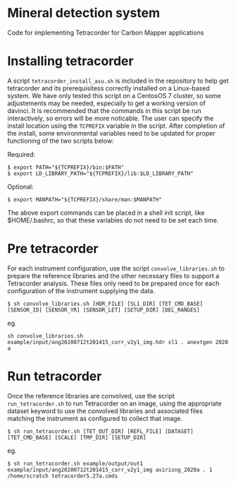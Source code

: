 # Mineral detection system

Code for implementing Tetracorder for Carbon Mapper applications

# Installing tetracorder

A script `tetracorder_install_asu.sh` is included in the repository to help get tetracorder and its prerequisitess correctly installed on a Linux-based system. We have only tested this script on a CentosOS 7 cluster, so some adjustements may be needed, especially to get a working version of davinci. It is recommended that the commands in this script be run interactively, so errors will be more noticable. The user can specify the install location using the `TCPREFIX` variable in the script. After completion of the install, some environmental variables need to be updated for proper functioning of the two scripts below:

Required:
```
$ export PATH="${TCPREFIX}/bin:$PATH"
$ export LD_LIBRARY_PATH="${TCPREFIX}/lib:$LD_LIBRARY_PATH"
```
Optional:
```
$ export MANPATH="${TCPREFIX}/share/man:$MANPATH"
```
The above export commands can be placed in a shell init script, like $HOME/.bashrc, so that these variables do not need to be set each time.

# Pre tetracorder

For each instrument configuration, use the script `convolve_libraries.sh` to prepare the reference libraries and the other necessary files to support a Tetracorder analysis. These files only need to be prepared once for each configuration of the instrument supplying the data. 

```
$ sh convolve_libraries.sh [HDR_FILE] [SL1_DIR] [TET_CMD_BASE] [SENSOR_ID] [SENSOR_YR] [SENSOR_LET] [SETUP_DIR] [DEL_RANGES]
```

eg. 
```
sh convolve_libraries.sh example/input/ang20200712t201415_corr_v2y1_img.hdr sl1 . anextgen 2020 a
```


# Run tetracorder

Once the reference libraries are convolved, use the script `run_tetracorder.sh` to run Tetracorder on an image, using the appropriate dataset keyword to use the convolved libraries and associated files matching the instrument as configured to collect that image. 

```
$ sh run_tetracorder.sh [TET_OUT_DIR] [REFL_FILE] [DATASET] [TET_CMD_BASE] [SCALE] [TMP_DIR] [SETUP_DIR]
```

eg.
```
$ sh run_tetracorder.sh example/output/out1 example/input/ang20200712t201415_corr_v2y1_img avirisng_2020a . 1 /home/scratch tetracorder5.27a.cmds 
```
